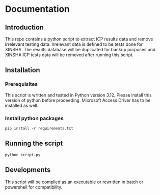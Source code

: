 # Documentation

## Introduction

This repo contains a python script to extract ICP results data and remove irrelevant testing data. Irrelevant data is defined to be tests done for XINSHA. The results database will be duplicated for backup purposes and XINSHA ICP tests data will be removed after running this script.

## Installation

### Prerequisites

This script is written and tested in Python version 3.12. Please install this version of python before proceeding. Microsoft Access Driver has to be installed as well.

### Install python packages

<pre><code>pip install -r requirements.txt</code></pre>

## Running the script

<pre><code>python script.py</code></pre>

## Developments

This script will be compiled as an executable or rewritten in batch or powershell for compatibility.